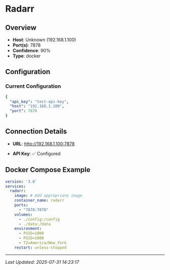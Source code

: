 # Radarr

## Overview

- **Host**: Unknown (192.168.1.100)
- **Port(s)**: 7878
- **Confidence**: 90%
- **Type**: docker

## Configuration


### Current Configuration
```yaml
{
  "api_key": "test-api-key",
  "host": "192.168.1.100",
  "port": 7878
}
```


## Connection Details

- **URL**: http://192.168.1.100:7878

- **API Key**: ✅ Configured



## Docker Compose Example

```yaml
version: '3.8'
services:
  radarr:
    image: # Add appropriate image
    container_name: radarr
    ports:
      - "7878:7878"
    volumes:
      - ./config:/config
      - ./data:/data
    environment:
      - PUID=1000
      - PGID=1000
      - TZ=America/New_York
    restart: unless-stopped
```

---
*Last Updated: 2025-07-31 14:23:17*